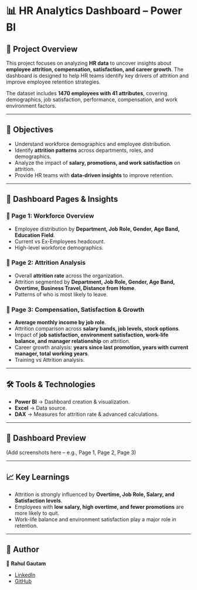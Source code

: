 # 📊 HR Analytics Dashboard – Power BI

## 📌 Project Overview

This project focuses on analyzing **HR data** to uncover insights about **employee attrition, compensation, satisfaction, and career growth**. The dashboard is designed to help HR teams identify key drivers of attrition and improve employee retention strategies.

The dataset includes **1470 employees with 41 attributes**, covering demographics, job satisfaction, performance, compensation, and work environment factors.

---

## 🎯 Objectives

* Understand workforce demographics and employee distribution.
* Identify **attrition patterns** across departments, roles, and demographics.
* Analyze the impact of **salary, promotions, and work satisfaction** on attrition.
* Provide HR teams with **data-driven insights** to improve retention.

---

## 📂 Dashboard Pages & Insights

### 📍 Page 1: Workforce Overview

* Employee distribution by **Department, Job Role, Gender, Age Band, Education Field**.
* Current vs Ex-Employees headcount.
* High-level workforce demographics.

### 📍 Page 2: Attrition Analysis

* Overall **attrition rate** across the organization.
* Attrition segmented by **Department, Job Role, Gender, Age Band, Overtime, Business Travel, Distance from Home**.
* Patterns of who is most likely to leave.

### 📍 Page 3: Compensation, Satisfaction & Growth

* **Average monthly income by job role**.
* Attrition comparison across **salary bands, job levels, stock options**.
* Impact of **job satisfaction, environment satisfaction, work-life balance, and manager relationship** on attrition.
* Career growth analysis: **years since last promotion, years with current manager, total working years**.
* Training vs Attrition analysis.

---

## 🛠️ Tools & Technologies

* **Power BI** → Dashboard creation & visualization.
* **Excel** → Data source.
* **DAX** → Measures for attrition rate & advanced calculations.

---

## 📸 Dashboard Preview

(Add screenshots here – e.g., Page 1, Page 2, Page 3)

---

## 📈 Key Learnings

* Attrition is strongly influenced by **Overtime, Job Role, Salary, and Satisfaction levels**.
* Employees with **low salary, high overtime, and fewer promotions** are more likely to quit.
* Work-life balance and environment satisfaction play a major role in retention.

---

## 📌 Author

👤 **Rahul Gautam**

* [LinkedIn](https://www.linkedin.com/in/rahul-gautam-5981b5227)
* [GitHub](https://github.com/Rahul21304)

